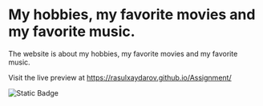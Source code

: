 # My hobbies, my favorite movies and my favorite music.
The website is about my hobbies, my favorite movies and my favorite music.


Visit the live preview at https://rasulxaydarov.github.io/Assignment/

![Static Badge](https://img.shields.io/badge/the%20education%20purpose-green)


